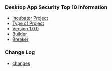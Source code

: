 ### Desktop App Security Top 10 Information
* [Incubator Project](#)
* [Type of Project](#)
* [Version 1.0.0](#)
* [Builder](#)
* [Breaker](#)
<!--
### Downloads or Social Links
* [Download](#)
* [Meetup](#)

### Code Repository
* [repo](#)
-->
### Change Log
* [changes](#)

